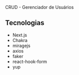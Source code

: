 CRUD - Gerenciador de Usuários

## Tecnologias
- Next.js
- Chakra
- miragejs
- axios
- faker
- react-hook-form
- yup


